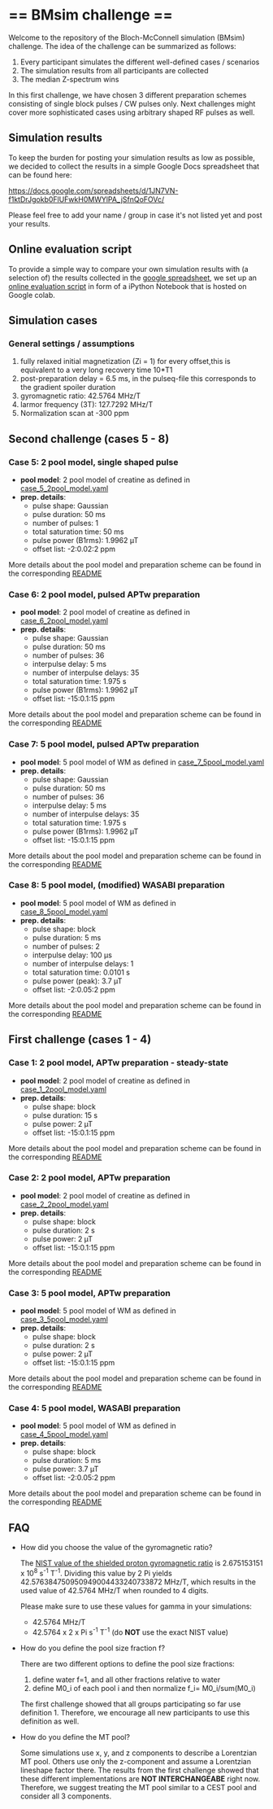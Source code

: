 # == BMsim challenge ==

Welcome to the repository of the Bloch-McConnell simulation (BMsim) challenge.
The idea of the challenge can be summarized as follows:

  1) Every participant simulates the different well-defined cases / scenarios
  2) The simulation results from all participants are collected
  3) The median Z-spectrum wins

In this first challenge, we have chosen 3 different preparation schemes consisting of single block pulses / CW pulses only. Next challenges might cover more sophisticated cases using arbitrary shaped RF pulses as well.

## Simulation results

To keep the burden for posting your simulation results as low as possible, we decided to collect the results in a simple
Google Docs spreadsheet that can be found here:

<https://docs.google.com/spreadsheets/d/1JN7VN-f1ktDrJgokb0FlUFwkH0MWYlPA_jSfnQoFOVc/>

Please feel free to add your name / group in case it's not listed yet and post your results.

## Online evaluation script

To provide a simple way to compare your own simulation results with (a selection of) the results collected in the [google spreadsheet](https://docs.google.com/spreadsheets/d/1JN7VN-f1ktDrJgokb0FlUFwkH0MWYlPA_jSfnQoFOVc/), we set up an [online evaluation script](https://colab.research.google.com/drive/1csiIjK-fiftdb7OwvJ84gWuv8lLADgv7) in form of a iPython Notebook that is hosted on Google colab.

## Simulation cases

### General settings / assumptions

  1) fully relaxed initial magnetization (Zi = 1) for every offset,this is equivalent to a very long recovery time 10*T1 
  2) post-preparation delay = 6.5 ms, in the pulseq-file this corresponds to the gradient spoiler duration
  3) gyromagnetic ratio: 42.5764 MHz/T
  4) larmor frequency (3T): 127.7292 MHz/T  
  5) Normalization scan at -300 ppm

## Second challenge (cases 5 - 8)

### Case 5: 2 pool model, single shaped pulse

- **pool model**: 2 pool model of creatine as defined in [case_5_2pool_model.yaml](/case_5/case_5_2pool_model.yaml)
- **prep. details**:
  - pulse shape: Gaussian
  - pulse duration: 50 ms
  - number of pulses: 1
  - total saturation time: 50 ms
  - pulse power (B1rms): 1.9962 µT
  - offset list: -2:0.02:2 ppm

More details about the pool model and preparation scheme can be found in the corresponding [README](/case_5/README.md)

### Case 6: 2 pool model, pulsed APTw preparation

- **pool model**: 2 pool model of creatine as defined in [case_6_2pool_model.yaml](/case_6/case_6_2pool_model.yaml)
- **prep. details**:
  - pulse shape: Gaussian
  - pulse duration: 50 ms
  - number of pulses: 36
  - interpulse delay: 5 ms
  - number of interpulse delays: 35
  - total saturation time: 1.975 s
  - pulse power (B1rms): 1.9962 µT
  - offset list: -15:0.1:15 ppm

More details about the pool model and preparation scheme can be found in the corresponding [README](/case_6/README.md)

### Case 7: 5 pool model, pulsed APTw preparation

- **pool model**: 5 pool model of WM as defined in [case_7_5pool_model.yaml](/case_7/case_7_5pool_model.yaml)
- **prep. details**:
  - pulse shape: Gaussian
  - pulse duration: 50 ms
  - number of pulses: 36
  - interpulse delay: 5 ms
  - number of interpulse delays: 35
  - total saturation time: 1.975 s
  - pulse power (B1rms): 1.9962 µT
  - offset list: -15:0.1:15 ppm

More details about the pool model and preparation scheme can be found in the corresponding [README](/case_7/README.md)

### Case 8: 5 pool model, (modified) WASABI preparation

- **pool model**: 5 pool model of WM as defined in [case_8_5pool_model.yaml](/case_8/case_8_5pool_model.yaml)
- **prep. details**:
  - pulse shape: block
  - pulse duration: 5 ms
  - number of pulses: 2
  - interpulse delay: 100 µs
  - number of interpulse delays: 1
  - total saturation time: 0.0101 s
  - pulse power (peak): 3.7 µT
  - offset list: -2:0.05:2 ppm

More details about the pool model and preparation scheme can be found in the corresponding [README](/case_8/README.md)

## First challenge (cases 1 - 4)

### Case 1: 2 pool model, APTw preparation - steady-state

- **pool model**: 2 pool model of creatine as defined in [case_1_2pool_model.yaml](/case_1/case_1_2pool_model.yaml)
- **prep. details**:
  - pulse shape: block
  - pulse duration: 15 s
  - pulse power: 2 µT
  - offset list: -15:0.1:15 ppm

More details about the pool model and preparation scheme can be found in the corresponding [README](/case_1/README.md)

### Case 2: 2 pool model, APTw preparation

- **pool model**: 2 pool model of creatine as defined in [case_2_2pool_model.yaml](/case_2/case_2_2pool_model.yaml)
- **prep. details**:
  - pulse shape: block
  - pulse duration: 2 s
  - pulse power: 2 µT
  - offset list: -15:0.1:15 ppm

More details about the pool model and preparation scheme can be found in the corresponding [README](/case_2/README.md)

### Case 3: 5 pool model, APTw preparation

- **pool model**: 5 pool model of WM as defined in [case_3_5pool_model.yaml](/case_3/case_3_5pool_model.yaml)
- **prep. details**:
  - pulse shape: block
  - pulse duration: 2 s
  - pulse power: 2 µT
  - offset list: -15:0.1:15 ppm

More details about the pool model and preparation scheme can be found in the corresponding [README](/case_3/README.md)

### Case 4: 5 pool model, WASABI preparation

- **pool model**: 5 pool model of WM as defined in [case_4_5pool_model.yaml](/case_4/case_4_5pool_model.yaml)
- **prep. details**:
  - pulse shape: block
  - pulse duration: 5 ms
  - pulse power: 3.7 µT
  - offset list: -2:0.05:2 ppm

More details about the pool model and preparation scheme can be found in the corresponding [README](/case_4/README.md)

## FAQ

- How did you choose the value of the gyromagnetic ratio?

  The [NIST value of the shielded proton gyromagnetic ratio](https://physics.nist.gov/cgi-bin/cuu/Value?gammapp) is
  2.675153151 x 10<sup>8</sup> s<sup>-1</sup> T<sup>-1</sup>. Dividing this value by 2 Pi yields 42.576384750950949004433240733872 MHz/T, which results
  in the used value of 42.5764 MHz/T when rounded to 4 digits.

  Please make sure to use these values for gamma in your simulations:

  - 42.5764 MHz/T
  - 42.5764 x 2 x Pi s<sup>-1</sup> T<sup>-1</sup> (do **NOT** use the exact NIST value)

- How do you define the pool size fraction f?

  There are two different options to define the pool size fractions:
  1) define water f=1, and all other fractions relative to water
  2) define M0_i of each pool i and then normalize f_i= M0_i/sum(M0_i)

  The first challenge showed that all groups participating so far use definition 1. Therefore, we encourage all new participants to use this definition as well.

- How do you define the MT pool?

  Some simulations use x, y, and z components to describe a Lorentzian MT pool.
  Others use only the z-component and assume a Lorentzian lineshape factor there.
  The results from the first challenge showed that these different implementations are **NOT INTERCHANGEABE** right now. Therefore, we suggest treating the MT pool similar to a CEST pool and consider all 3 components.
